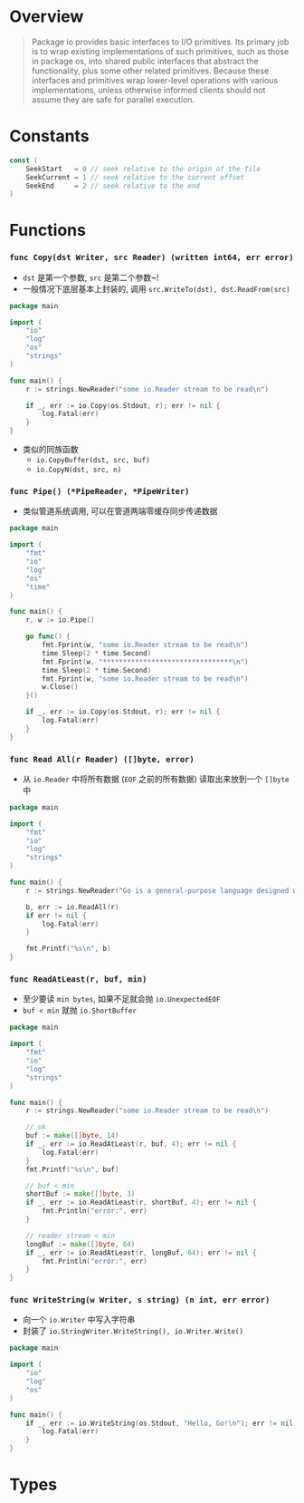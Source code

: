 # Overview
> Package io provides basic interfaces to I/O primitives. Its primary job is to wrap existing implementations of such primitives, such as those in package os, into shared public interfaces that abstract the functionality, plus some other related primitives.
   Because these interfaces and primitives wrap lower-level operations with various implementations, unless otherwise informed clients should not assume they are safe for parallel execution.

# Constants
```go
const (
	SeekStart   = 0 // seek relative to the origin of the file
	SeekCurrent = 1 // seek relative to the current offset
	SeekEnd     = 2 // seek relative to the end
)
```


# Functions
### `func Copy(dst Writer, src Reader) (written int64, err error)`
- `dst` 是第一个参数, `src` 是第二个参数~!
- 一般情况下底层基本上封装的, 调用 `src.WriteTo(dst), dst.ReadFrom(src)`
```go
package main

import (
	"io"
	"log"
	"os"
	"strings"
)

func main() {
	r := strings.NewReader("some io.Reader stream to be read\n")

	if _, err := io.Copy(os.Stdout, r); err != nil {
		log.Fatal(err)
	}
}

```
- 类似的同族函数
	- `io.CopyBuffer(dst, src, buf)`
	- `io.CopyN(dst, src, n)`

### `func Pipe() (*PipeReader, *PipeWriter)`
- 类似管道系统调用, 可以在管道两端零缓存同步传递数据
```go
package main

import (
	"fmt"
	"io"
	"log"
	"os"
	"time"
)

func main() {
	r, w := io.Pipe()

	go func() {
		fmt.Fprint(w, "some io.Reader stream to be read\n")
		time.Sleep(2 * time.Second)
		fmt.Fprint(w, "********************************\n")
		time.Sleep(2 * time.Second)
		fmt.Fprint(w, "some io.Reader stream to be read\n")
		w.Close()
	}()

	if _, err := io.Copy(os.Stdout, r); err != nil {
		log.Fatal(err)
	}
}

```


### `func Read All(r Reader) ([]byte, error)`
- 从 `io.Reader` 中将所有数据 (`EOF` 之前的所有数据) 读取出来放到一个 `[]byte` 中
```go
package main

import (
	"fmt"
	"io"
	"log"
	"strings"
)

func main() {
	r := strings.NewReader("Go is a general-purpose language designed with systems programming in mind.")

	b, err := io.ReadAll(r)
	if err != nil {
		log.Fatal(err)
	}

	fmt.Printf("%s\n", b)
}

```

### `func ReadAtLeast(r, buf, min)`
- 至少要读 `min bytes`, 如果不足就会抛 `io.UnexpectedEOF`
- `buf < min` 就抛 `io.ShortBuffer`
```go
package main

import (
	"fmt"
	"io"
	"log"
	"strings"
)

func main() {
	r := strings.NewReader("some io.Reader stream to be read\n")

	// ok
	buf := make([]byte, 14)
	if _, err := io.ReadAtLeast(r, buf, 4); err != nil {
		log.Fatal(err)
	}
	fmt.Printf("%s\n", buf)

	// buf < min
	shortBuf := make([]byte, 3)
	if _, err := io.ReadAtLeast(r, shortBuf, 4); err != nil {
		fmt.Println("error:", err)
	}

	// reader stream < min
	longBuf := make([]byte, 64)
	if _, err := io.ReadAtLeast(r, longBuf, 64); err != nil {
		fmt.Println("error:", err)
	}
}

```

### `func WriteString(w Writer, s string) (n int, err error)`
- 向一个 `io.Writer` 中写入字符串
- 封装了 `io.StringWriter.WriteString(), io.Writer.Write()`
```go
package main

import (
	"io"
	"log"
	"os"
)

func main() {
	if _, err := io.WriteString(os.Stdout, "Hello, Go!\n"); err != nil {
		log.Fatal(err)
	}
}

```

# Types

